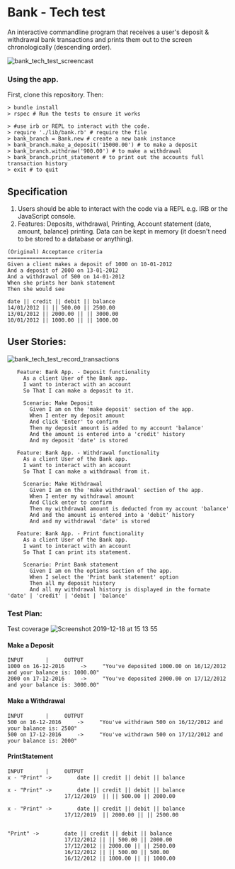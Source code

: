 Bank - Tech test
=================
An interactive commandline program that receives a user's deposit & withdrawal bank transactions and prints them out to the screen chronologically (descending order).

![bank_tech_test_screencast](https://user-images.githubusercontent.com/33905131/71270938-b76ac000-234a-11ea-92f9-af0f6b87bdd9.gif)



### Using the app.
First, clone this repository. Then:

```
> bundle install
> rspec # Run the tests to ensure it works

> #use irb or REPL to interact with the code.
> require './lib/bank.rb' # require the file
> bank_branch = Bank.new # create a new bank instance
> bank_branch.make_a_deposit('15000.00') # to make a deposit
> bank_branch.withdraw('900.00') # to make a withdrawal
> bank_branch.print_statement # to print out the accounts full transaction history
> exit # to quit
```

## Specification
1. Users should be able to interact with the code via a REPL e.g. IRB or the JavaScript console.
2. Features: Deposits, withdrawal, Printing, Account statement (date, amount, balance) printing. Data can be kept in memory (it doesn't need to be stored to a database or anything).

```
(Original) Acceptance criteria
===================
Given a client makes a deposit of 1000 on 10-01-2012
And a deposit of 2000 on 13-01-2012
And a withdrawal of 500 on 14-01-2012
When she prints her bank statement
Then she would see

date || credit || debit || balance
14/01/2012 || || 500.00 || 2500.00
13/01/2012 || 2000.00 || || 3000.00
10/01/2012 || 1000.00 || || 1000.00
```

## User Stories:

![bank_tech_test_record_transactions](https://user-images.githubusercontent.com/33905131/71020971-3d8dc900-20f5-11ea-86bd-8477c457fd7d.gif)


```
   Feature: Bank App. - Deposit functionality
     As a client User of the Bank app.
     I want to interact with an account
     So That I can make a deposit to it.

     Scenario: Make Deposit
       Given I am on the 'make deposit' section of the app.
       When I enter my deposit amount
       And click 'Enter' to confirm
       Then my deposit amount is added to my account 'balance'
       And the amount is entered into a 'credit' history
       And my deposit 'date' is stored

   Feature: Bank App. - Withdrawal functionality
     As a client User of the Bank app.
     I want to interact with an account
     So That I can make a withdrawal from it.

     Scenario: Make Withdrawal
       Given I am on the 'make withdrawal' section of the app.
       When I enter my withdrawal amount
       And Click enter to confirm
       Then my withdrawal amount is deducted from my account 'balance'
       And and the amount is entered into a 'debit' history
       And and my withdrawal 'date' is stored

   Feature: Bank App. - Print functionality
     As a client User of the Bank app.
     I want to interact with an account
     So That I can print its statement.

     Scenario: Print Bank statement
       Given I am on the options section of the app.
       When I select the 'Print bank statement' option
       Then all my deposit history
       And all my withdrawal history is displayed in the formate 'date' | 'credit' | 'debit | 'balance'
```

### Test Plan:
Test coverage
![Screenshot 2019-12-18 at 15 13 55](https://user-images.githubusercontent.com/33905131/71098093-0973e000-21a9-11ea-94fd-9486427fb797.png)

#### Make a Deposit
```
INPUT       |     OUTPUT
1000 on 16-12-2016     ->     "You've deposited 1000.00 on 16/12/2012 and your balance is: 1000.00"
2000 on 17-12-2016     ->     "You've deposited 2000.00 on 17/12/2012 and your balance is: 3000.00"
```

#### Make a Withdrawal
```
INPUT       |     OUTPUT
500 on 16-12-2016     ->     "You've withdrawn 500 on 16/12/2012 and your balance is: 2500"
500 on 17-12-2016     ->     "You've withdrawn 500 on 17/12/2012 and your balance is: 2000"
```

#### PrintStatement
```
INPUT       |     OUTPUT
x - "Print" ->        date || credit || debit || balance

x - "Print" ->        date || credit || debit || balance
                  17/12/2019  || || 500.00 || 2000.00

x - "Print" ->        date || credit || debit || balance
                  17/12/2019  || 2000.00 || || 2500.00


"Print" ->        date || credit || debit || balance
                  17/12/2012 || || 500.00 || 2000.00
                  17/12/2012 || 2000.00 || || 2500.00            
                  16/12/2012 || || 500.00 || 500.00            
                  16/12/2012 || 1000.00 || || 1000.00
```
